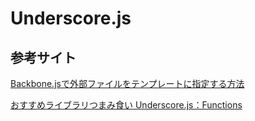 Underscore.js
======================

参考サイト
------
[Backbone.jsで外部ファイルをテンプレートに指定する方法](http://epigonen190.blog.fc2.com/blog-entry-57.html "")

[おすすめライブラリつまみ食い Underscore.js：Functions](https://app.codegrid.net/entry/underscorejs-functions "")
